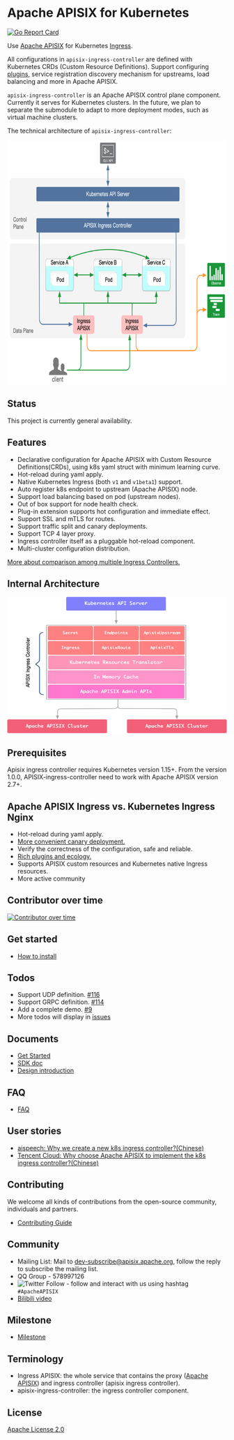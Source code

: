 <!--
#
# Licensed to the Apache Software Foundation (ASF) under one or more
# contributor license agreements.  See the NOTICE file distributed with
# this work for additional information regarding copyright ownership.
# The ASF licenses this file to You under the Apache License, Version 2.0
# (the "License"); you may not use this file except in compliance with
# the License.  You may obtain a copy of the License at
#
#     http://www.apache.org/licenses/LICENSE-2.0
#
# Unless required by applicable law or agreed to in writing, software
# distributed under the License is distributed on an "AS IS" BASIS,
# WITHOUT WARRANTIES OR CONDITIONS OF ANY KIND, either express or implied.
# See the License for the specific language governing permissions and
# limitations under the License.
#
-->

# Apache APISIX for Kubernetes

[![Go Report Card](https://goreportcard.com/badge/github.com/apache/apisix-ingress-controller)](https://goreportcard.com/report/github.com/apache/apisix-ingress-controller)

Use [Apache APISIX](https://github.com/apache/apisix#apache-apisix) for Kubernetes [Ingress](https://kubernetes.io/docs/concepts/services-networking/ingress/).

All configurations in `apisix-ingress-controller` are defined with Kubernetes CRDs (Custom Resource Definitions). 
Support configuring [plugins](https://github.com/apache/apisix/blob/master/docs/en/latest/plugins), service registration discovery mechanism for upstreams, load balancing and more in Apache APISIX.

`apisix-ingress-controller` is an Apache APISIX control plane component. Currently it serves for Kubernetes clusters. In the future, we plan to separate the submodule to adapt to more deployment modes, such as virtual machine clusters.

The technical architecture of `apisix-ingress-controller`:

<img src="./docs/assets/images/module-0.png" alt="Architecture" width="743" height="559" />

## Status

This project is currently general availability.

## Features

* Declarative configuration for Apache APISIX with Custom Resource Definitions(CRDs), using k8s yaml struct with minimum learning curve.
* Hot-reload during yaml apply.
* Native Kubernetes Ingress (both `v1` and `v1beta1`) support.
* Auto register k8s endpoint to upstream (Apache APISIX) node.
* Support load balancing based on pod (upstream nodes).
* Out of box support for node health check.
* Plug-in extension supports hot configuration and immediate effect.
* Support SSL and mTLS for routes.
* Support traffic split and canary deployments.
* Support TCP 4 layer proxy.
* Ingress controller itself as a pluggable hot-reload component.
* Multi-cluster configuration distribution.

[More about comparison among multiple Ingress Controllers.](https://docs.google.com/spreadsheets/d/191WWNpjJ2za6-nbG4ZoUMXMpUK8KlCIosvQB0f-oq3k/edit?ts=5fd6c769#gid=907731238)

## Internal Architecture

<img src="./docs/assets/images/apisix-ingress-controller-arch.png" alt="module" width="600" height="313" />

## Prerequisites

Apisix ingress controller requires Kubernetes version 1.15+.
From the version 1.0.0, APISIX-ingress-controller need to work with Apache APISIX version 2.7+.

## Apache APISIX Ingress vs. Kubernetes Ingress Nginx

* Hot-reload during yaml apply.
* [More convenient canary deployment.](./docs/en/latest/concepts/apisix_route.md)
* Verify the correctness of the configuration, safe and reliable.
* [Rich plugins and ecology.](https://github.com/apache/apisix/tree/master/docs/en/latest/plugins)
* Supports APISIX custom resources and Kubernetes native Ingress resources.
* More active community

## Contributor over time

[![Contributor over time](https://contributor-graph-api.apiseven.com/contributors-svg?chart=contributorOverTime&repo=apache/apisix-ingress-controller)](https://www.apiseven.com/en/contributor-graph?chart=contributorOverTime&repo=apache/apisix-ingress-controller)

## Get started

* [How to install](./install.md)

## Todos

* Support UDP definition. [#116](https://github.com/apache/apisix-ingress-controller/issues/116)
* Support GRPC definition. [#114](https://github.com/apache/apisix-ingress-controller/issues/114)
* Add a complete demo. [#9](https://github.com/apache/apisix-ingress-controller/issues/9)
* More todos will display in [issues](https://github.com/apache/apisix-ingress-controller/issues)

## Documents

* [Get Started](./docs/en/latest/getting-started.md)
* [SDK doc](./docs/en/latest/development.md)
* [Design introduction](./docs/en/latest/design.md)

## FAQ

* [FAQ](./docs/en/latest/FAQ.md)

## User stories

- [aispeech: Why we create a new k8s ingress controller?(Chinese)](https://mp.weixin.qq.com/s/bmm2ibk2V7-XYneLo9XAPQ)
- [Tencent Cloud: Why choose Apache APISIX to implement the k8s ingress controller?(Chinese)](https://www.upyun.com/opentalk/448.html)

## Contributing

We welcome all kinds of contributions from the open-source community, individuals and partners.

* [Contributing Guide](./docs/en/latest/contribute.md)

## Community

* Mailing List: Mail to dev-subscribe@apisix.apache.org, follow the reply to subscribe the mailing list.
* QQ Group - 578997126
* ![Twitter Follow](https://img.shields.io/twitter/follow/ApacheAPISIX?style=social) - follow and interact with us using hashtag `#ApacheAPISIX`
* [Bilibili video](https://space.bilibili.com/551921247)

## Milestone

* [Milestone](https://github.com/apache/apisix-ingress-controller/milestones)

## Terminology

* Ingress APISIX: the whole service that contains the proxy ([Apache APISIX](https://apisix.apache.org)) and ingress controller (apisix ingress controller).
* apisix-ingress-controller: the ingress controller component.

## License

[Apache License 2.0](https://github.com/apache/apisix-ingress-controller/blob/master/LICENSE)
